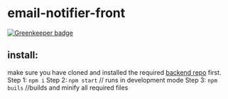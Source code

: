 # email-notifier-front

[![Greenkeeper badge](https://badges.greenkeeper.io/saikatharryc/email-notifier-front.svg)](https://greenkeeper.io/)

## install:
make sure you have cloned and installed the required [backend repo](https://github.com/saikatharryc/email_notifier) first.
Step 1: `npm i`
Step 2: `npm start` // runs in development mode
Step 3: `npm buils` //builds and minify all required files
